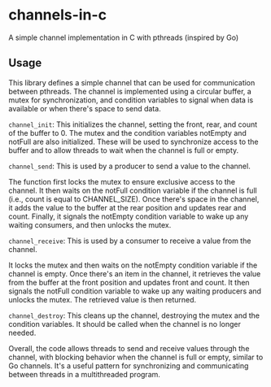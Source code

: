 # channels-in-c

A simple channel implementation in C with pthreads (inspired by Go)

## Usage

This library defines a simple channel that can be used for communication between pthreads. The channel is implemented using a circular buffer, a mutex for synchronization, and condition variables to signal when data is available or when there's space to send data.

`channel_init`:
This initializes the channel, setting the front, rear, and count of the buffer to 0. The mutex and the condition variables notEmpty and notFull are also initialized. These will be used to synchronize access to the buffer and to allow threads to wait when the channel is full or empty.

`channel_send`:
This is used by a producer to send a value to the channel.

The function first locks the mutex to ensure exclusive access to the channel.
It then waits on the notFull condition variable if the channel is full (i.e., count is equal to CHANNEL_SIZE).
Once there's space in the channel, it adds the value to the buffer at the rear position and updates rear and count.
Finally, it signals the notEmpty condition variable to wake up any waiting consumers, and then unlocks the mutex.

`channel_receive`:
This is used by a consumer to receive a value from the channel.

It locks the mutex and then waits on the notEmpty condition variable if the channel is empty.
Once there's an item in the channel, it retrieves the value from the buffer at the front position and updates front and count.
It then signals the notFull condition variable to wake up any waiting producers and unlocks the mutex.
The retrieved value is then returned.

`channel_destroy`:
This cleans up the channel, destroying the mutex and the condition variables. It should be called when the channel is no longer needed.

Overall, the code allows threads to send and receive values through the channel, with blocking behavior when the channel is full or empty, similar to Go channels. It's a useful pattern for synchronizing and communicating between threads in a multithreaded program.
